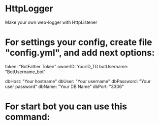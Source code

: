 # HttpLogger
Make your own web-logger with HttpListener

<h1>For settings your config, create file "config.yml", and add next options:</h1>
token: "BotFather Token"
ownerID: YourID_TG
botUsername: "BotUsername_bot"

dbHost: "Your hostname"
dbUser: "Your username"
dbPassword: "Your user password"
dbName: "Your DB Name"
dbPort: "3306"

<h1>For start bot you can use this command: <java -jar HttpListeter.jar (port)></h1>
